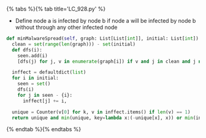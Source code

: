 {% tabs %}{% tab title='LC_928.py' %}

* Define node a is infected by node b if node a will be infected by node b without through any other infected node

```py
def minMalwareSpread(self, graph: List[List[int]], initial: List[int]) -> int:
  clean = set(range(len(graph))) - set(initial)
  def dfs(i):
    seen.add(i)
    [dfs(j) for j, v in enumerate(graph[i]) if v and j in clean and j not in seen]

  inffect = defaultdict(list)
  for i in initial:
    seen = set()
    dfs(i)
    for j in seen - {i}:
      inffect[j] += i,

  unique = Counter(v[0] for k, v in inffect.items() if len(v) == 1)
  return unique and min(unique, key=lambda x:(-unique[x], x)) or min(initial)
```

{% endtab %}{% endtabs %}
